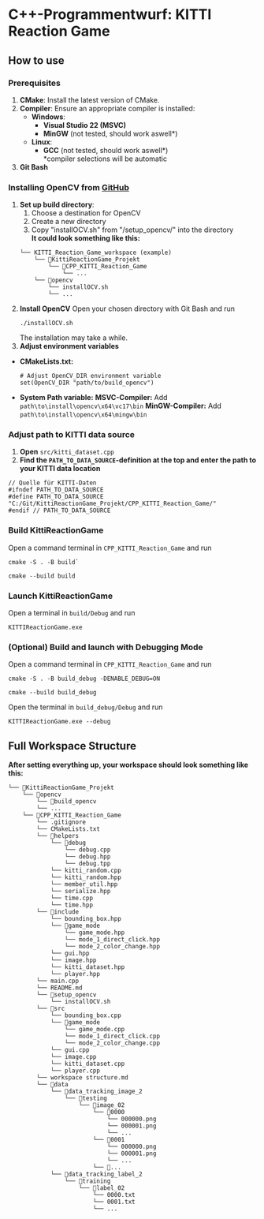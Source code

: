 # C++-Programmentwurf: KITTI Reaction Game
## How to use
### Prerequisites
1. **CMake**: Install the latest version of CMake.
2. **Compiler**: Ensure an appropriate compiler is installed:
   - **Windows**: 
     - **Visual Studio 22 (MSVC)** 
     - **MinGW** (not tested, should work aswell*)
   - **Linux**:
     - **GCC** (not tested, should work aswell*)
<br>*compiler selections will be automatic
1. **Git Bash**

### Installing OpenCV from [GitHub](https://github.com/opencv/opencv)
1. **Set up build directory**:
   1. Choose a destination for OpenCV
   2. Create a new directory
   3. Copy "installOCV.sh" from "/setup_opencv/" into the directory
<br>**It could look something like this:**
    ```
    └── KITTI_Reaction_Game_workspace (example)
        └── 📁KittiReactionGame_Projekt
            └── 📁CPP_KITTI_Reaction_Game
                └── ...
        └── 📁opencv
            └── installOCV.sh
            └── ...
    ```
2. **Install OpenCV**
    Open your chosen directory with Git Bash and run
    ```
    ./installOCV.sh
    ```
    The installation may take a while.
3. **Adjust environment variables**
- **CMakeLists.txt:**
    ```
    # Adjust OpenCV_DIR environment variable
    set(OpenCV_DIR "path/to/build_opencv")
    ```
- **System Path variable:**
    **MSVC-Compiler:** Add ```path\to\install\opencv\x64\vc17\bin```
    **MinGW-Compiler:** Add ```path\to\install\opencv\x64\mingw\bin```

### Adjust path to KITTI data source
1. **Open** ```src/kitti_dataset.cpp```
2. **Find the ```PATH_TO_DATA_SOURCE```-definition at the top and enter the path to your KITTI data location**

```
// Quelle für KITTI-Daten
#ifndef PATH_TO_DATA_SOURCE
#define PATH_TO_DATA_SOURCE "C:/Git/KittiReactionGame_Projekt/CPP_KITTI_Reaction_Game/"
#endif // PATH_TO_DATA_SOURCE
```

### Build KittiReactionGame
Open a command terminal in ```CPP_KITTI_Reaction_Game``` and run
```
cmake -S . -B build`
```

```
cmake --build build
```

### Launch KittiReactionGame
Open a terminal in ```build/Debug``` and run

```
KITTIReactionGame.exe
```

### (Optional) Build and launch with Debugging Mode
Open a command terminal in ```CPP_KITTI_Reaction_Game``` and run
```
cmake -S . -B build_debug -DENABLE_DEBUG=ON
```
```
cmake --build build_debug
```
Open the terminal in ```build_debug/Debug``` and run

```
KITTIReactionGame.exe --debug
```

## Full Workspace Structure
**After setting everything up, your workspace should look something like this:**

```
└── 📁KittiReactionGame_Projekt
    └── 📁opencv
        └── 📁build_opencv
        └── ...
    └── 📁CPP_KITTI_Reaction_Game
        └── .gitignore
        └── CMakeLists.txt
        └── 📁helpers
            └── 📁debug
                └── debug.cpp
                └── debug.hpp
                └── debug.tpp
            └── kitti_random.cpp
            └── kitti_random.hpp
            └── member_util.hpp
            └── serialize.hpp
            └── time.cpp
            └── time.hpp
        └── 📁include
            └── bounding_box.hpp
            └── 📁game_mode
                └── game_mode.hpp
                └── mode_1_direct_click.hpp
                └── mode_2_color_change.hpp
            └── gui.hpp
            └── image.hpp
            └── kitti_dataset.hpp
            └── player.hpp
        └── main.cpp
        └── README.md
        └── 📁setup_opencv
            └── installOCV.sh
        └── 📁src
            └── bounding_box.cpp
            └── 📁game_mode
                └── game_mode.cpp
                └── mode_1_direct_click.cpp
                └── mode_2_color_change.cpp
            └── gui.cpp
            └── image.cpp
            └── kitti_dataset.cpp
            └── player.cpp
        └── workspace structure.md
        └── 📁data
            └── 📁data_tracking_image_2
                └── 📁testing
                    └── 📁image_02
                        └── 📁0000
                            └── 000000.png
                            └── 000001.png
                            └── ...
                        └── 📁0001
                            └── 000000.png
                            └── 000001.png
                            └── ...
                        └── 📁...
            └── 📁data_tracking_label_2
                └── 📁training
                    └── 📁label_02
                        └── 0000.txt
                        └── 0001.txt
                        └── ...

```
